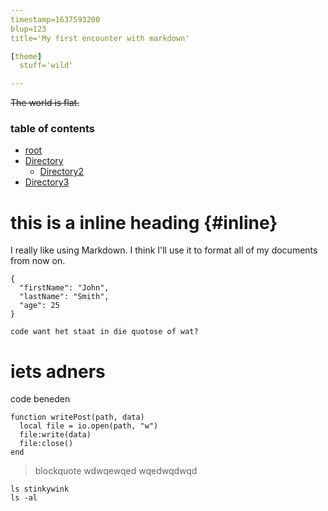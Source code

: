 ```yaml
---
timestamp=1637593200
blup=123
title='My first encounter with markdown'

[theme]
  stuff='wild'

---
```


~~The world is flat.~~

### table of contents

* [root](../)
* [Directory](./dir1)
  * [Directory2](/dir2)
* [Directory3](#inline)
 
# this is a inline heading {#inline}

I really like using Markdown.
I think I'll use it to format all of my documents from now on.

```
{
  "firstName": "John",
  "lastName": "Smith",
  "age": 25
}
```

`code want het staat in die quotose of wat?`

# iets adners
code beneden


    function writePost(path, data)
      local file = io.open(path, "w")
      file:write(data)
      file:close()
    end



> blockquote
  wdwqewqed
  wqedwqdwqd


    ls stinkywink
    ls -al
